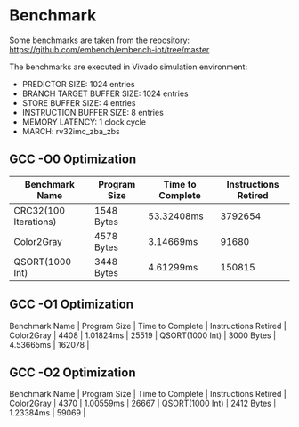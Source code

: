 # Benchmark

Some benchmarks are taken from the repository: https://github.com/embench/embench-iot/tree/master

The benchmarks are executed in Vivado simulation environment: 

* PREDICTOR SIZE: 1024 entries
* BRANCH TARGET BUFFER SIZE: 1024 entries
* STORE BUFFER SIZE: 4 entries
* INSTRUCTION BUFFER SIZE: 8 entries
* MEMORY LATENCY: 1 clock cycle
* MARCH: rv32imc_zba_zbs

## GCC -O0 Optimization 

Benchmark Name | Program Size | Time to Complete | Instructions Retired |
--- | --- | --- | --- | 
CRC32(100 Iterations) | 1548 Bytes | 53.32408ms | 3792654 |
Color2Gray | 4578 Bytes | 3.14669ms | 91680 | 
QSORT(1000 Int) | 3448 Bytes | 4.61299ms | 150815 |

## GCC -O1 Optimization 

Benchmark Name | Program Size | Time to Complete | Instructions Retired | 
Color2Gray | 4408 | 1.01824ms | 25519 | 
QSORT(1000 Int) | 3000 Bytes | 4.53665ms | 162078 |

## GCC -O2 Optimization 

Benchmark Name | Program Size | Time to Complete | Instructions Retired | 
Color2Gray | 4370 | 1.00559ms | 26667 | 
QSORT(1000 Int) | 2412 Bytes | 1.23384ms | 59069 |